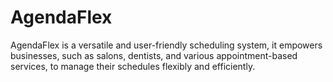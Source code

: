# AgendaFlex
AgendaFlex is a versatile and user-friendly scheduling system, it empowers businesses, such as salons, dentists, and various appointment-based services, to manage their schedules flexibly and efficiently. 
